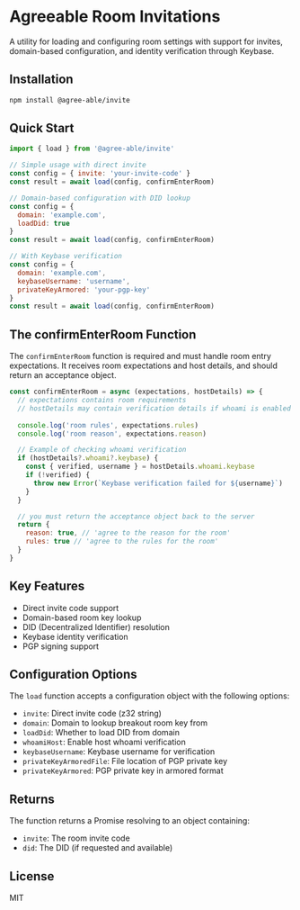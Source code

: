# Agreeable Room Invitations 

A utility for loading and configuring room settings with support for invites, domain-based configuration, and identity verification through Keybase.

## Installation

```bash
npm install @agree-able/invite
```

## Quick Start

```javascript
import { load } from '@agree-able/invite'

// Simple usage with direct invite
const config = { invite: 'your-invite-code' }
const result = await load(config, confirmEnterRoom)

// Domain-based configuration with DID lookup
const config = { 
  domain: 'example.com',
  loadDid: true
}
const result = await load(config, confirmEnterRoom)

// With Keybase verification
const config = {
  domain: 'example.com',
  keybaseUsername: 'username',
  privateKeyArmored: 'your-pgp-key'
}
const result = await load(config, confirmEnterRoom)
```

## The confirmEnterRoom Function

The `confirmEnterRoom` function is required and must handle room entry expectations. It receives room expectations and host details, and should return an acceptance object.

```javascript
const confirmEnterRoom = async (expectations, hostDetails) => {
  // expectations contains room requirements
  // hostDetails may contain verification details if whoami is enabled
  
  console.log('room rules', expectations.rules)
  console.log('room reason', expectations.reason)

  // Example of checking whoami verification
  if (hostDetails?.whoami?.keybase) {
    const { verified, username } = hostDetails.whoami.keybase
    if (!verified) {
      throw new Error(`Keybase verification failed for ${username}`)
    }
  }

  // you must return the acceptance object back to the server
  return {
    reason: true, // 'agree to the reason for the room'
    rules: true // 'agree to the rules for the room'
  }
}
```

## Key Features

- Direct invite code support
- Domain-based room key lookup
- DID (Decentralized Identifier) resolution
- Keybase identity verification
- PGP signing support

## Configuration Options

The `load` function accepts a configuration object with the following options:

- `invite`: Direct invite code (z32 string)
- `domain`: Domain to lookup breakout room key from
- `loadDid`: Whether to load DID from domain
- `whoamiHost`: Enable host whoami verification
- `keybaseUsername`: Keybase username for verification
- `privateKeyArmoredFile`: File location of PGP private key
- `privateKeyArmored`: PGP private key in armored format

## Returns

The function returns a Promise resolving to an object containing:
- `invite`: The room invite code
- `did`: The DID (if requested and available)

## License

MIT
